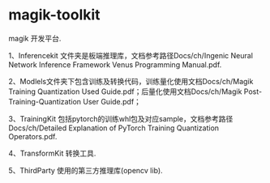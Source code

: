 # magik-toolkit

magik 开发平台.

1、Inferencekit 文件夹是板端推理库，文档参考路径Docs/ch/Ingenic Neural Network Inference Framework Venus Programming Manual.pdf.

2、Modlels文件夹下包含训练及转换代码，训练量化使用文档Docs/ch/Magik Training Quantization Used Guide.pdf；后量化使用文档Docs/ch/Magik Post-Training-Quantization User Guide.pdf；

3、TrainingKit 包括pytorch的训练whl包及对应sample，文档参考路径Docs/ch/Detailed Explanation of PyTorch Training Quantization Operators.pdf.

4、TransformKit 转换工具.

5、ThirdParty 使用的第三方推理库(opencv lib).
